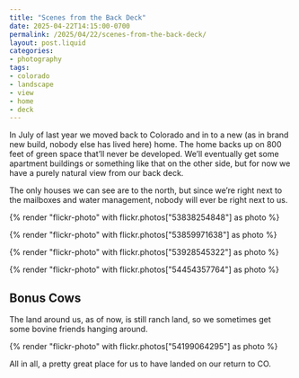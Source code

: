 ```yaml
---
title: "Scenes from the Back Deck"
date: 2025-04-22T14:15:00-0700
permalink: /2025/04/22/scenes-from-the-back-deck/
layout: post.liquid
categories:
- photography
tags:
- colorado
- landscape
- view
- home
- deck
---
```


In July of last year we moved back to Colorado and in to a new (as in brand new build, nobody else has lived here) home. The home backs up on 800 feet of green space that’ll never be developed. We’ll eventually get some apartment buildings or something like that on the other side, but for now we have a purely natural view from our back deck.

The only houses we can see are to the north, but since we’re right next to the mailboxes and water management, nobody will ever be right next to us.

{% render "flickr-photo" with flickr.photos["53838254848"] as photo %}

{% render "flickr-photo" with flickr.photos["53859971638"] as photo %}

{% render "flickr-photo" with flickr.photos["53928545322"] as photo %}

{% render "flickr-photo" with flickr.photos["54454357764"] as photo %}

## Bonus Cows

The land around us, as of now, is still ranch land, so we sometimes get some bovine friends hanging around.

{% render "flickr-photo" with flickr.photos["54199064295"] as photo %}

All in all, a pretty great place for us to have landed on our return to CO.
